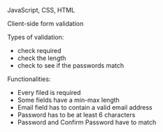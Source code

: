 JavaScript, CSS, HTML

Client-side form validation

Types of validation:

- check required
- check the length
- check to see if the passwords match

Functionalities:

- Every filed is required
- Some fields have a min-max length
- Email field has to contain a valid email address
- Password has to be at least 6 characters
- Password and Confirm Password have to match
